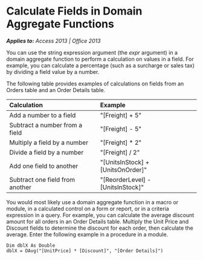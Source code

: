 
# Calculate Fields in Domain Aggregate Functions

 _**Applies to:** Access 2013 | Office 2013_

You can use the string expression argument (the  _expr_ argument) in a domain aggregate function to perform a calculation on values in a field. For example, you can calculate a percentage (such as a surcharge or sales tax) by dividing a field value by a number.

The following table provides examples of calculations on fields from an Orders table and an Order Details table.



|**Calculation**|**Example**|
|:-----|:-----|
|Add a number to a field|"[Freight] + 5"|
|Subtract a number from a field|"[Freight] - 5"|
|Multiply a field by a number|"[Freight] * 2"|
|Divide a field by a number|"[Freight] / 2"|
|Add one field to another|"[UnitsInStock] + [UnitsOnOrder]"|
|Subtract one field from another|"[ReorderLevel] - [UnitsInStock]"|
You would most likely use a domain aggregate function in a macro or module, in a calculated control on a form or report, or in a criteria expression in a query.
For example, you can calculate the average discount amount for all orders in an Order Details table. Multiply the Unit Price and Discount fields to determine the discount for each order, then calculate the average. Enter the following example in a procedure in a module.



```
Dim dblX As Double 
dblX = DAvg("[UnitPrice] * [Discount]", "[Order Details]")
```

